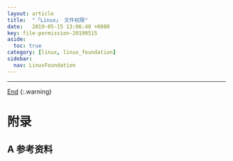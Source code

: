 ```yaml
---
layout: article
title:  "「Linux」 文件权限"
date:   2019-05-15 13:06:40 +0800
key: file-permission-20190515
aside:
  toc: true
category: [linux, linux_foundation]
sidebar:
  nav: LinuxFoundation
---
```

<span id="head"></span>

<!--more-->




-------------------  
[End](#head)
{:.warning}  


# 附录
## A 参考资料
